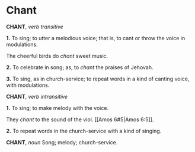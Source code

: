 # Chant

**CHANT**, _verb transitive_

**1.** To sing; to utter a melodious voice; that is, to cant or throw the voice in modulations.

The cheerful birds do _chant_ sweet music.

**2.** To celebrate in song; as, to _chant_ the praises of Jehovah.

**3.** To sing, as in church-service; to repeat words in a kind of canting voice, with modulations.

**CHANT**, _verb intransitive_

**1.** To sing; to make melody with the voice.

They _chant_ to the sound of the viol. [[Amos 6#5|Amos 6:5]].

**2.** To repeat words in the church-service with a kind of singing.

**CHANT**, _noun_ Song; melody; church-service.